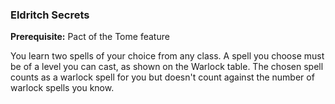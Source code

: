 ### Eldritch Secrets
**Prerequisite:** Pact of the Tome feature

You learn two spells of your choice from any class.
A spell you choose must be of a level you can cast, as shown on the Warlock table.
The chosen spell counts as a warlock spell for you but doesn't count against the number of warlock spells you know.

